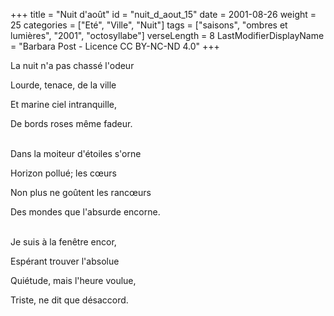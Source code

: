 +++
title = "Nuit d'août"
id = "nuit_d_aout_15"
date = 2001-08-26
weight = 25
categories = ["Eté", "Ville", "Nuit"]
tags = ["saisons", "ombres et lumières", "2001", "octosyllabe"]
verseLength = 8
LastModifierDisplayName = "Barbara Post - Licence CC BY-NC-ND 4.0"
+++

La nuit n'a pas chassé l'odeur

Lourde, tenace, de la ville

Et marine ciel intranquille,

De bords roses même fadeur.

 \
Dans la moiteur d'étoiles s'orne

Horizon pollué; les cœurs

Non plus ne goûtent les rancœurs

Des mondes que l'absurde encorne.

 \
Je suis à la fenêtre encor,

Espérant trouver l'absolue

Quiétude, mais l'heure voulue,

Triste, ne dit que désaccord.
